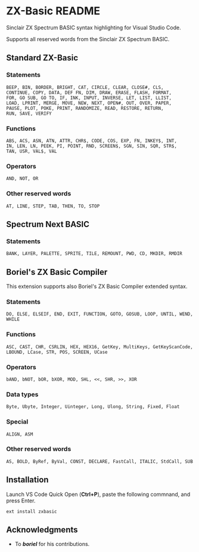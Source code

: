 # ZX-Basic README

Sinclair ZX Spectrum BASIC syntax highlighting for Visual Studio Code.

Supports all reserved words from the Sinclair ZX Spectrum BASIC.

## Standard ZX-Basic

### Statements

```text
BEEP, BIN, BORDER, BRIGHT, CAT, CIRCLE, CLEAR, CLOSE#, CLS,
CONTINUE, COPY, DATA, DEF FN, DIM, DRAW, ERASE, FLASH, FORMAT,
FOR, GO SUB, GO TO, IF, INK, INPUT, INVERSE, LET, LIST, LLIST,
LOAD, LPRINT, MERGE, MOVE, NEW, NEXT, OPEN#, OUT, OVER, PAPER,
PAUSE, PLOT, POKE, PRINT, RANDOMIZE, READ, RESTORE, RETURN,
RUN, SAVE, VERIFY
```

### Functions

```text
ABS, ACS, ASN, ATN, ATTR, CHR$, CODE, COS, EXP, FN, INKEY$, INT,
IN, LEN, LN, PEEK, PI, POINT, RND, SCREEN$, SGN, SIN, SQR, STR$,
TAN, USR, VAL$, VAL
```

### Operators

```text
AND, NOT, OR
```

### Other reserved words

```text
AT, LINE, STEP, TAB, THEN, TO, STOP
```

## Spectrum Next BASIC

### Statements

```text
BANK, LAYER, PALETTE, SPRITE, TILE, REMOUNT, PWD, CD, MKDIR, RMDIR
```

## Boriel's ZX Basic Compiler

This extension supports also Boriel's ZX Basic Compiler extended syntax.

### Statements

```text
DO, ELSE, ELSEIF, END, EXIT, FUNCTION, GOTO, GOSUB, LOOP, UNTIL, WEND, WHILE
```

### Functions

```text
ASC, CAST, CHR, CSRLIN, HEX, HEX16, GetKey, MultiKeys, GetKeyScanCode,
LBOUND, LCase, STR, POS, SCREEN, UCase
```

### Operators

```text
bAND, bNOT, bOR, bXOR, MOD, SHL, <<, SHR, >>, XOR
```

### Data types

```text
Byte, Ubyte, Integer, Uinteger, Long, Ulong, String, Fixed, Float
```

### Special

```text
ALIGN, ASM
```

### Other reserved words

```text
AS, BOLD, ByRef, ByVal, CONST, DECLARE, FastCall, ITALIC, StdCall, SUB
```

## Installation

Launch VS Code Quick Open (**Ctrl+P**), paste the following commnand, and press Enter.

```vscode
ext install zxbasic
```

## Acknowledgments

- To ***boriel*** for his contributions.
